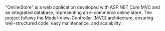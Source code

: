 "OnlineStore" is a web application developed with ASP.NET Core MVC and an integrated database, representing an e-commerce online store. The project follows the Model-View-Controller (MVC) architecture, ensuring well-structured code, easy maintenance, and scalability.
